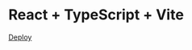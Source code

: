 # React + TypeScript + Vite

<a href='https://6580d6d558f3e6335695c8b2--clinquant-beijinho-1bc275.netlify.app/' target='_black'>Deploy</a>

